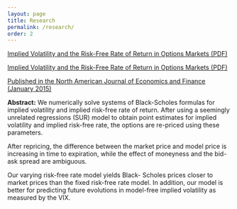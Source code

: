 ```yaml
---
layout: page
title: Research
permalink: /research/
order: 2
---
```


[Implied Volatility and the Risk-Free Rate of Return in Options Markets (PDF)](https://drive.google.com/viewerng/viewer?a=v&pid=sites&srcid=ZGVmYXVsdGRvbWFpbnxtY3NhbW1vbnxneDo3OGM2Y2MzNjBmZGNjNDM1)

<p>
  <a href="/images/Implied_Volatility_Paper_2014.pdf" target="_blank">
    Implied Volatility and the Risk-Free Rate of Return in Options Markets (PDF)
  </a>
</p>

[Published in the North American Journal of Economics and Finance (January 2015)](http://www.sciencedirect.com/science/article/pii/S1062940814001089#)

**Abstract:** We numerically solve systems of Black-Scholes formulas for implied
volatility and implied risk-free rate of return. After using a seemingly
unrelated regressions (SUR) model to obtain point estimates for implied
volatility and implied risk-free rate, the options are re-priced using these
parameters.

After repricing, the difference between the market price and model price is
increasing in time to expiration, while the effect of moneyness and the bid-ask
spread are ambiguous.

Our varying risk-free rate model yields Black- Scholes prices closer to market
prices than the fixed risk-free rate model. In addition, our model is better
for predicting future evolutions in model-free implied volatility as measured
by the VIX.
